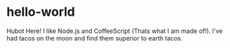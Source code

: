 # hello-world


Hubot Here! I like Node.js and CoffeeScript (Thats what I am made of!).
I've had tacos on the moon and find them superior to earth tacos.
